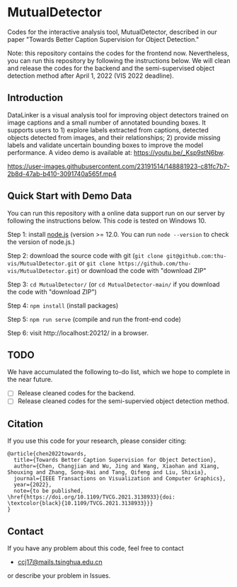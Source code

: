 MutualDetector
======================
Codes for the interactive analysis tool, MutualDetector, described in our paper "Towards Better Caption Supervision for Object Detection."

Note: this repository contains the codes for the frontend now. 
Nevertheless, you can run this repository by following the instructions below. 
We will clean and release the codes for the backend and the semi-supervised object detection method after April 1, 2022 (VIS 2022 deadline).

Introduction
--
DataLinker is a visual analysis tool for improving object detectors trained on image captions and a small number of annotated bounding boxes.
It supports users to 1) explore labels extracted from captions, detected objects detected from images, and their relationships; 2) provide missing labels and validate uncertain bounding boxes to improve the model performance.
A video demo is available at: https://youtu.be/_Ksp9stN6bw.

https://user-images.githubusercontent.com/23191514/148881923-c81fc7b7-2b8d-47ab-b410-3091740a565f.mp4


Quick Start with Demo Data
-----------------
You can run this repository with a online data support run on our server by following the instructions below. This code is tested on Windows 10.

Step 1: install [node.js](https://nodejs.org/en/download/) (version >= 12.0. You can run ```node --version``` to check the version of node.js.)

Step 2: download the source code with git (```git clone git@github.com:thu-vis/MutualDetector.git``` or ```git clone https://github.com/thu-vis/MutualDetector.git```) or download the code with "download ZIP"

Step 3: ```cd MutualDetector/``` (or ```cd MutualDetector-main/``` if you download the code with "download ZIP")

Step 4: ```npm install``` (install packages)

Step 5: ```npm run serve``` (compile and run the front-end code)

Step 6: visit http://localhost:20212/ in a browser.


## TODO
We have accumulated the following to-do list, which we hope to complete in the near future.
  * [ ] Release cleaned codes for the backend. 
  * [ ] Release cleaned codes for the semi-supervied object detection method.

## Citation
If you use this code for your research, please consider citing:
```
@article{chen2022towards,
  title={Towards Better Caption Supervision for Object Detection},
  author={Chen, Changjian and Wu, Jing and Wang, Xiaohan and Xiang, Shouxing and Zhang, Song-Hai and Tang, Qifeng and Liu, Shixia},
  journal={IEEE Transactions on Visualization and Computer Graphics},
  year={2022},
  note={to be published, \href{https://doi.org/10.1109/TVCG.2021.3138933}{doi: \textcolor{black}{10.1109/TVCG.2021.3138933}}}
}
```

## Contact
If you have any problem about this code, feel free to contact
- ccj17@mails.tsinghua.edu.cn

or describe your problem in Issues.
